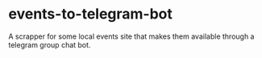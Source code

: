 # events-to-telegram-bot
A scrapper for some local events site that makes them available through a telegram group chat bot.
